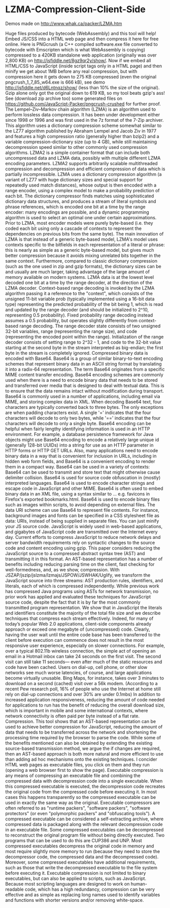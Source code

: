 # LZMA-Compression-Client-Side
Demos made on http://www.whak.ca/packer/LZMA.htm

Huge files produced by bytecode (WebAssembly) and this tool will help! Embed JS/CSS into a HTML web page and then compress it here for free online. Here is PNGcrush (a C++ compiled software.exe file converted to bytecode with Emscripten which is what WebAssembly is copying) compressed to a 420KB standalone web application (originally was over 2,800 KB) on http://jsfiddle.net/8gz9qr2y/show/. Now if we embed all HTML/CSS to JavaScript (inside script tags only in a HTML page) and then minify we get about 1MB before any real compression, but with compression here it gets down to 275 KB compressed (even the original pngcrush_1_7_85_w64.exe is 666 kB), see demo http://jsfiddle.net/d6Lntnqz/show/ (less than 10% the size of the original). Gzip alone only got the original down to 619 KB, so my tool beats gzip's ass!
See (download zip archive too) some generated files on https://github.com/JavaScript-Packer/pngcrush-crushed for further proof.
The Lempel–Ziv–Markov chain algorithm (LZMA) is an algorithm used to perform lossless data compression. It has been under development either since 1998 or 1996 and was first used in the 7z format of the 7-Zip archiver. This algorithm uses a dictionary compression scheme somewhat similar to the LZ77 algorithm published by Abraham Lempel and Jacob Ziv in 1977 and features a high compression ratio (generally higher than bzip2) and a variable compression-dictionary size (up to 4 GB), while still maintaining decompression speed similar to other commonly used compression algorithms. LZMA2 is a simple container format that can include both uncompressed data and LZMA data, possibly with multiple different LZMA encoding parameters. LZMA2 supports arbitrarily scalable multithreaded compression and decompression and efficient compression of data which is partially incompressible.
LZMA uses a dictionary compression algorithm (a variant of LZ77 with huge dictionary sizes and special support for repeatedly used match distances), whose output is then encoded with a range encoder, using a complex model to make a probability prediction of each bit. The dictionary compressor finds matches using sophisticated dictionary data structures, and produces a stream of literal symbols and phrase references, which is encoded one bit at a time by the range encoder: many encodings are possible, and a dynamic programming algorithm is used to select an optimal one under certain approximations. Prior to LZMA, most encoder models were purely byte-based (i.e. they coded each bit using only a cascade of contexts to represent the dependencies on previous bits from the same byte). The main innovation of LZMA is that instead of a generic byte-based model, LZMA's model uses contexts specific to the bitfields in each representation of a literal or phrase: this is nearly as simple as a generic byte-based model, but gives much better compression because it avoids mixing unrelated bits together in the same context. Furthermore, compared to classic dictionary compression (such as the one used in zip and gzip formats), the dictionary sizes can be and usually are much larger, taking advantage of the large amount of memory available on modern systems.
LZMA data is at the lowest level decoded one bit at a time by the range decoder, at the direction of the LZMA decoder. Context-based range decoding is invoked by the LZMA algorithm passing it a reference to the "context", which consists of the unsigned 11-bit variable prob (typically implemented using a 16-bit data type) representing the predicted probability of the bit being 1, which is read and updated by the range decoder (and should be initialized to 2^10, representing 0.5 probability). Fixed probability range decoding instead assumes a 0.5 probability, but operates slightly differently from context-based range decoding. The range decoder state consists of two unsigned 32-bit variables, range (representing the range size), and code (representing the encoded point within the range). Initialization of the range decoder consists of setting range to 2^32 - 1, and code to the 32-bit value starting at the second byte in the stream interpreted as big-endian; the first byte in the stream is completely ignored.
Compressed binary data is encoded with Base64. Base64 is a group of similar binary-to-text encoding schemes that represent binary data in an ASCII string format by translating it into a radix-64 representation. The term Base64 originates from a specific MIME content transfer encoding. Base64 encoding schemes are commonly used when there is a need to encode binary data that needs to be stored and transferred over media that is designed to deal with textual data. This is to ensure that the data remains intact without modification during transport. Base64 is commonly used in a number of applications, including email via MIME, and storing complex data in XML.
When decoding Base64 text, four characters are typically converted back to three bytes. The only exceptions are when padding characters exist. A single '=' indicates that the four characters will decode to only two bytes, while '==' indicates that the four characters will decode to only a single byte.
Base64 encoding can be helpful when fairly lengthy identifying information is used in an HTTP environment. For example, a database persistence framework for Java objects might use Base64 encoding to encode a relatively large unique id (generally 128-bit UUIDs) into a string for use as an HTTP parameter in HTTP forms or HTTP GET URLs. Also, many applications need to encode binary data in a way that is convenient for inclusion in URLs, including in hidden web form fields, and Base64 is a convenient encoding to render them in a compact way.
Base64 can be used in a variety of contexts: Base64 can be used to transmit and store text that might otherwise cause delimiter collision. Base64 is used for source code obfuscation in (mostly) interpreted languages. Base64 is used to encode character strings and escape code in JavaScript and other MIME. Base64 is often used to embed binary data in an XML file, using a syntax similar to <data encoding="base64">…</data> e.g. favicons in Firefox's exported bookmarks.html. Base64 is used to encode binary files such as images within scripts, to avoid depending on external files. The data URI scheme can use Base64 to represent file contents. For instance, background images and fonts can be specified in a CSS stylesheet file as data: URIs, instead of being supplied in separate files.
You can just minify your JS source code. JavaScript is widely used in web-based applications, and gigabytes of JavaScript code are transmitted over the Internet every day. Current efforts to compress JavaScript to reduce network delays and server bandwidth requirements rely on syntactic changes to the source code and content encoding using gzip. This paper considers reducing the JavaScript source to a compressed abstract syntax tree (AST) and transmitting it in this format. An AST-based representation has a number of benefits including reducing parsing time on the client, fast checking for well-formedness, and, as we show, compression. With JSZAP/jszip/jslzma/lzmajs/JSPOW/JSWHAK/Uglify, we transform the JavaScript source into three streams: AST production rules, identifiers, and literals, each of which is compressed independently. While previous work has compressed Java programs using ASTs for network transmission, no prior work has applied and evaluated these techniques for JavaScript source code, despite the fact that it is by far the most commonly transmitted program representation. We show that in JavaScript the literals and identifiers constitute the majority of the total file size and we describe techniques that compress each stream effectively.
Indeed, for many of today’s popular Web 2.0 applications, client-side components already approach or exceed one megabyte of (uncompressed) code. Clearly, having the user wait until the entire code base has been transferred to the client before execution can commence does not result in the most responsive user experience, especially on slower connections. For example, over a typical 802.11b wireless connection, the simple act of opening an email in a Hotmail inbox can take 24 seconds on the first visit. The second visit can still take 11 seconds— even after much of the static resources and code have been cached. Users on dial-up, cell phone, or other slow networks see much worse latencies, of course, and large applications become virtually unusable. Bing Maps, for instance, takes over 3 minutes to download on a second (cached) visit over a 56k modem. (According to a recent Pew research poll, 16% of people who use the Internet at home still rely on dial-up connections and over 30% are under 0.1mbs) In addition to increased application responsiveness, reducing the amount of code needed for applications to run has the benefit of reducing the overall download size, which is important in mobile and some international contexts, where network connectivity is often paid per byte instead of a flat rate.
Compression. This tool shows that an AST-based representation can be used to achieve better compression for JavaScript, reducing the amount of data that needs to be transferred across the network and shortening the processing time required by the browser to parse the code. While some of the benefits mentioned can also be obtained by extending the existing source-based transmission method, we argue the if changes are required, then an AST-based approach is both more natural and more efficient to use than adding ad hoc mechanisms onto the existing techniques.
I concider HTML web pages as executable files, you click on them and they run (opening a web browser first to show the page).
Executable compression is any means of compressing an executable file and combining the compressed data with decompression code into a single executable. When this compressed executable is executed, the decompression code recreates the original code from the compressed code before executing it. In most cases this happens transparently so the compressed executable can be used in exactly the same way as the original. Executable compressors are often referred to as "runtime packers", "software packers", "software protectors" (or even "polymorphic packers" and "obfuscating tools"). A compressed executable can be considered a self-extracting archive, where compressed data is packaged along with the relevant decompression code in an executable file. Some compressed executables can be decompressed to reconstruct the original program file without being directly executed. Two programs that can be used to do this are CUP386 and UNP. Most compressed executables decompress the original code in memory and most require slightly more memory to run (because they need to store the decompressor code, the compressed data and the decompressed code). Moreover, some compressed executables have additional requirements, such as those that write the decompressed executable to the file system before executing it. Executable compression is not limited to binary executables, but can also be applied to scripts, such as JavaScript. Because most scripting languages are designed to work on human-readable code, which has a high redundancy, compression can be very effective and as simple as replacing long names used to identify variables and functions with shorter versions and/or removing white-space.
